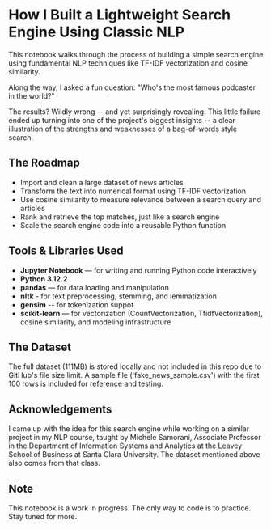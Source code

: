# How I Built a Lightweight Search Engine Using Classic NLP

This notebook walks through the process of building a simple search engine using fundamental NLP techniques like TF-IDF vectorization and cosine similarity.

Along the way, I asked a fun question: "Who's the most famous podcaster in the world?"

The results? Wildly wrong -- and yet surprisingly revealing. This little failure ended up turning into one of the project's biggest insights -- a clear illustration of the strengths and weaknesses of a bag-of-words style search.

## The Roadmap
- Import and clean a large dataset of news articles
- Transform the text into numerical format using TF-IDF vectorization
- Use cosine similarity to measure relevance between a search query and articles
- Rank and retrieve the top matches, just like a search engine
- Scale the search engine code into a reusable Python function

## Tools & Libraries Used
- **Jupyter Notebook** — for writing and running Python code interactively
- **Python 3.12.2**
- **pandas** — for data loading and manipulation
- **nltk** - for text preprocessing, stemming, and lemmatization 
- **gensim** -- for tokenization suppot
- **scikit-learn** — for vectorization (CountVectorization, TfidfVectorization), cosine similarity, and modeling infrastructure 

## The Dataset

The full dataset (111MB) is stored locally and not included in this repo due to GitHub's file size limit. A sample
file ('fake_news_sample.csv') with the first 100 rows is included for reference and testing.

## Acknowledgements

I came up with the idea for this search engine while working on a similar project in my NLP course, taught by Michele Samorani, 
Associate Professor in the Department of Information Systems and Analytics at the Leavey School of Business at 
Santa Clara University. The dataset mentioned above also comes from that class.

## Note
This notebook is a work in progress. The only way to code is to practice. Stay tuned for more.
